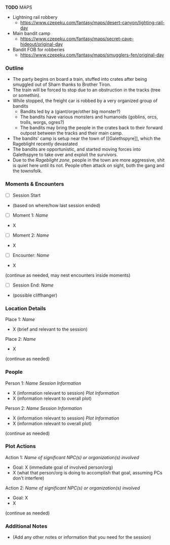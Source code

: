 **TODO**
MAPS
- Lightning rail robbery
	- https://www.czepeku.com/fantasy/maps/desert-canyon/lighting-rail-day
- Main bandit camp
	- https://www.czepeku.com/fantasy/maps/secret-cave-hideout/original-day
- Bandit FOB for robberies
	- https://www.czepeku.com/fantasy/maps/smugglers-fen/original-day
### Outline
- The party begins on board a train, stuffed into crates after being smuggled out of Sharn thanks to Brother Tiron.
- The train will be forced to stop due to an obstruction in the tracks (tree or somethin).
- While stopped, the freight car is robbed by a very organized group of bandits
	- Bandits led by a (giant/orge/other big monster?)
	- The bandits have various monsters and humanoids (goblins, orcs, trolls, worgs, ogres?)
	- The bandits may bring the people in the crates back to their forward outpost between the tracks and their main camp.
- The bandits' camp is setup near the town of [[Galethspyre]], which the Rageblight recently devastated
- The bandits are opportunistic, and started moving forces into Galethspyre to take over and exploit the survivors.
- Due to the *Rageblight zone*, people in the town are more aggressive, shit is quiet here until its not. People often attack on sight, both the gang and the townsfolk.

### Moments & Encounters

- [ ] Session Start
- (based on where/how last session ended)

- [ ] Moment 1: *Name*
- X

- [ ] Moment 2: *Name*
- X
- [ ] Encounter: *Name*
- X

(continue as needed, may nest encounters inside moments)

- [ ] Session End: *Name*
- (possible cliffhanger)

### Location Details

Place 1: *Name*
- X (brief and relevant to the session)

Place 2: *Name*
- X

(continue as needed)
### People

Person 1: *Name*
*Session Information*
- X (information relevant to session)
*Plot Information*
- X (information relevant to overall plot)

Person 2: *Name*
*Session Information*
- X (information relevant to session)
*Plot Information*
- X (information relevant to overall plot)

(continue as needed)
### Plot Actions

Action 1: *Name of significant NPC(s) or organization(s) involved*
- Goal: X (immediate goal of involved person/org)
- X (what that person/org is doing to accomplish that goal, assuming PCs don't interfere)

Action 2: *Name of significant NPC(s) or organization(s) involved*
- Goal: X
- X

(continue as needed)
### Additional Notes

- (Add any other notes or information that you need for the session)